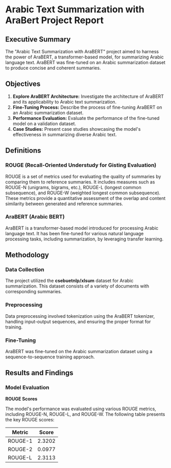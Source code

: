 # Arabic Text Summarization with AraBert Project Report
## **Executive Summary**

The "Arabic Text Summarization with AraBERT" project aimed to harness the power of AraBERT, a transformer-based model, for summarizing Arabic language text. AraBERT was fine-tuned on an Arabic summarization dataset to produce concise and coherent summaries.

## **Objectives**

1. **Explore AraBERT Architecture:** Investigate the architecture of AraBERT and its applicability to Arabic text summarization.
2. **Fine-Tuning Process:** Describe the process of fine-tuning AraBERT on an Arabic summarization dataset.
3. **Performance Evaluation:** Evaluate the performance of the fine-tuned model on a validation dataset.
4. **Case Studies:** Present case studies showcasing the model's effectiveness in summarizing diverse Arabic text.

## **Definitions**

### **ROUGE (Recall-Oriented Understudy for Gisting Evaluation)**

ROUGE is a set of metrics used for evaluating the quality of summaries by comparing them to reference summaries. It includes measures such as ROUGE-N (unigrams, bigrams, etc.), ROUGE-L (longest common subsequence), and ROUGE-W (weighted longest common subsequence). These metrics provide a quantitative assessment of the overlap and content similarity between generated and reference summaries.

### **AraBERT (Arabic BERT)**

AraBERT is a transformer-based model introduced for processing Arabic language text. It has been fine-tuned for various natural language processing tasks, including summarization, by leveraging transfer learning.

## **Methodology**

### **Data Collection**

The project utilized the **csebuetnlp/xlsum** dataset for Arabic summarization. This dataset consists of a variety of documents with corresponding summaries.

### **Preprocessing**

Data preprocessing involved tokenization using the AraBERT tokenizer, handling input-output sequences, and ensuring the proper format for training.

### **Fine-Tuning**

AraBERT was fine-tuned on the Arabic summarization dataset using a sequence-to-sequence training approach.

## **Results and Findings**

### **Model Evaluation**

**ROUGE Scores**

The model's performance was evaluated using various ROUGE metrics, including ROUGE-N, ROUGE-L, and ROUGE-W. The following table presents the key ROUGE scores:

| Metric | Score |
| --- | --- |
| ROUGE-1 | 2.3202 |
| ROUGE-2 | 0.0977 |
| ROUGE-L | 2.3113 |
